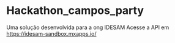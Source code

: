 # Hackathon_campos_party
Uma solução desenvolvida para a ong IDESAM 
Acesse a API em https://idesam-sandbox.mxapps.io/
